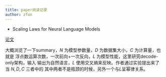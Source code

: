 ```yaml
---
title: paper阅读记录
author: zfan
---
```


- Scaling Laws for Neural Language Models

[论文](https://arxiv.org/abs/2001.08361)

大概浏览了一下summary，$N$ 为模型参数量，$D$ 为数据集大小，$C$ 为计算量，也就是
浮点数运算次数，一次前向+一次反向，$L$ 为模型性能，这里研究decode-only架构，输入
输出为自然语言，$L$ 使用交叉熵来反映。作者通过实验提出来了当 $N, D, C$ 三者中的
其中两者不是瓶颈的时候，另外一个与$L$呈幂律关系。
